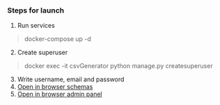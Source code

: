 ### Steps for launch

1. Run services
> docker-compose up -d
2. Create superuser 
> docker exec -it csvGenerator python manage.py createsuperuser
3. Write username, email and password
4. [Open in browser schemas](http://localhost:8080/)
5. [Open in browser admin panel](http://localhost:8080/admin)